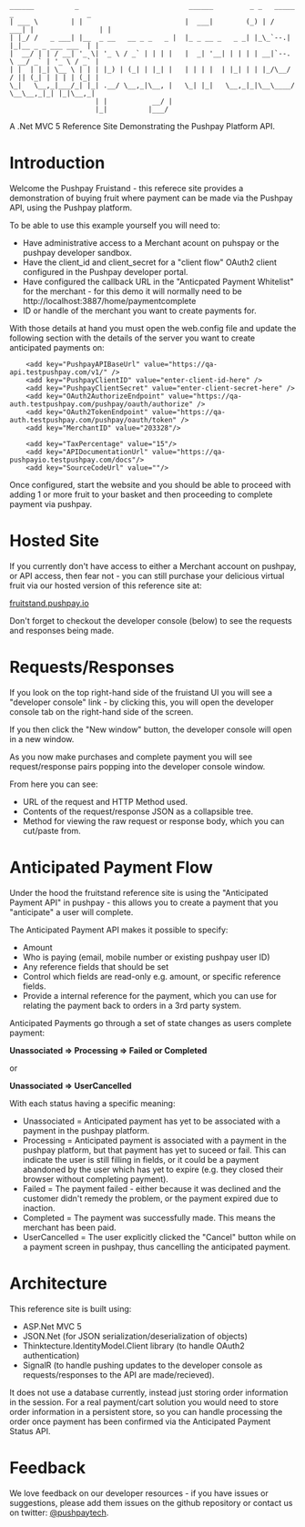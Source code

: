     ______          _                           ______         _ _   _____ _                  _ 
    | ___ \        | |                         |  ___|        (_) | /  ___| |                | |
    | |_/ /   _ ___| |__  _ __   __ _ _   _ |  |_ _ __ _   _ _| |_\_`--.| |_|__ _ _ ___ ___  | |
    |  __/ | | / __| '_ \| '_ \ / _` | | | |   |  _| '__| | | | | __|`--. \ __/ _` | '_ \ / _` |
    | |  | |_| \__ \ | | | |_) | (_| | |_| |   | | | |  | |_| | | |_/\__/ / || (_| | | | | (_| |
    \_|   \__,_|___/_| |_| .__/ \__,_|\__, |   \_| |_|   \__,_|_|\__\____/ \__\__,_|_| |_|\__,_|
                         | |           __/ |                                                  
                         |_|          |___/                                                   

A .Net MVC 5 Reference Site Demonstrating the Pushpay Platform API.


Introduction
============

Welcome the Pushpay Fruistand - this referece site provides a demonstration of buying fruit where payment can be made via the Pushpay API, using the Pushpay platform.

To be able to use this example yourself you will need to:

* Have administrative access to a Merchant acount on puhspay or the pushpay developer sandbox.
* Have the client_id and client_secret for a "client flow" OAuth2 client configured in the Pushpay developer portal.
* Have configured the callback URL in the "Anticpated Payment Whitelist" for the merchant - for this demo it will normally need to be http://localhost:3887/home/paymentcomplete
* ID or handle of the merchant you want to create payments for.

With those details at hand you must open the web.config file and update the following section with the details of the server you want to create anticipated payments on:

		<add key="PushpayAPIBaseUrl" value="https://qa-api.testpushpay.com/v1/" />
		<add key="PushpayClientID" value="enter-client-id-here" />
		<add key="PushpayClientSecret" value="enter-client-secret-here" />
		<add key="OAuth2AuthorizeEndpoint" value="https://qa-auth.testpushpay.com/pushpay/oauth/authorize" />
		<add key="OAuth2TokenEndpoint" value="https://qa-auth.testpushpay.com/pushpay/oauth/token" />
		<add key="MerchantID" value="203328"/>
		
		<add key="TaxPercentage" value="15"/>
		<add key="APIDocumentationUrl" value="https://qa-pushpayio.testpushpay.com/docs"/>
		<add key="SourceCodeUrl" value=""/>
		
Once configured, start the website and you should be able to proceed with adding 1 or more fruit to your basket and then proceeding to complete payment via pushpay.

Hosted Site
===========

If you currently don't have access to either a Merchant account on pushpay, or API access, then fear not - you can still purchase your delicious virtual fruit via our hosted version of this reference site at:

[fruitstand.pushpay.io](http://fruitstand.pushpay.io/)

Don't forget to checkout the developer console (below) to see the requests and responses being made.

Requests/Responses
==================

If you look on the top right-hand side of the fruistand UI you will see a "developer console" link - by clicking this, you will open the developer console tab on the right-hand side of the screen.

If you then click the "New window" button, the developer console will open in a new window.

As you now make purchases and complete payment you will see request/response pairs popping into the developer console window.

From here you can see:

* URL of the request and HTTP Method used.
* Contents of the request/response JSON as a collapsible tree.
* Method for viewing the raw request or response body, which you can cut/paste from.

Anticipated Payment Flow
========================

Under the hood the fruitstand reference site is using the "Anticipated Payment API" in pushpay - this allows you to create a payment that you "anticipate" a user will complete.

The Anticipated Payment API makes it possible to specify:

* Amount
* Who is paying (email, mobile number or existing pushpay user ID)
* Any reference fields that should be set
* Control which fields are read-only e.g. amount, or specific reference fields.
* Provide a internal reference for the payment, which you can use for relating the payment back to orders in a 3rd party system.

Anticipated Payments go through a set of state changes as users complete payment:


**Unassociated => Processing => Failed or Completed**

or

**Unassociated => UserCancelled**

With each status having a specific meaning:

* Unassociated = Anticipated payment has yet to be associated with a payment in the pushpay platform.
* Processing = Anticipated payment is associated with a payment in the pushpay platform, but that payment has yet to suceed or fail.  This can indicate the user is still filling in fields, or it could be a payment abandoned by the user which has yet to expire (e.g. they closed their browser without completing payment).
* Failed = The payment failed - either because it was declined and the customer didn't remedy the problem, or the payment expired due to inaction.
* Completed = The payment was successfully made.   This means the merchant has been paid.
* UserCancelled = The user explicitly clicked the "Cancel" button while on a payment screen in pushpay, thus cancelling the anticipated payment.

Architecture
============

This reference site is built using:

* ASP.Net MVC 5
* JSON.Net (for JSON serialization/deserialization of objects)
* Thinktecture.IdentityModel.Client library (to handle OAuth2 authentication)
* SignalR (to handle pushing updates to the developer console as requests/responses to the API are made/recieved).

It does not use a database currently, instead just storing order information in the session.  For a real payment/cart solution you would need to store order information in a persistent store, so you can handle processing the order once payment has been confirmed via the Anticipated Payment Status API.

Feedback
========

We love feedback on our developer resources - if you have issues or suggestions, please add them issues on the github repository or contact us on twitter: [@pushpaytech](https://twitter.com/pushpaytech).